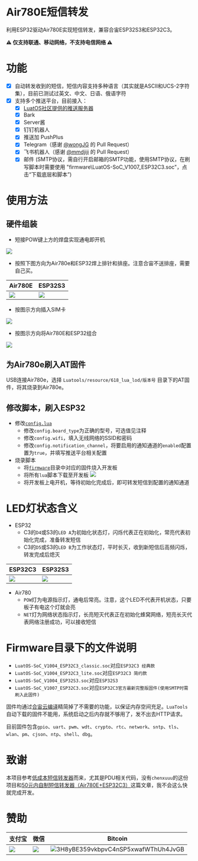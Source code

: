 # Air780E短信转发

利用ESP32驱动Air780E实现短信转发，兼容合宙ESP32S3和ESP32C3。

**⚠ 仅支持联通、移动网络，不支持电信网络 ⚠**

# 功能

- [x] 自动转发收到的短信，短信内容支持多种语言（其实就是ASCII和UCS-2字符集），目前已测试过英文、中文、日语、俄语字符
- [x] 支持多个推送平台，目前接入：
  - [x] [LuatOS社区提供的推送服务器](https://push.luatos.org/)
  - [x] Bark
  - [x] Server酱
  - [x] 钉钉机器人
  - [x] 推送加 PushPlus
  - [x] Telegram（感谢 [@wongJG](https://github.com/wongJG) 的 Pull Request）
  - [x] 飞书机器人（感谢 [@mmdjiji](https://github.com/mmdjiji) 的 Pull Request）
  - [x] 邮件 (SMTP协议，需自行开启邮箱的SMTP功能，使用SMTP协议，在刷写脚本时需要使用 "firmware\LuatOS-SoC_V1007_ESP32C3.soc"，点击“下载底层和脚本”)

# 使用方法

## 硬件组装

- 短接POW键上方的焊盘实现通电即开机

![](/image/shorting_soldering_pad_for_power_key.jpg)

- 按照下图方向为Air780e和ESP32焊上排针和排座。注意合宙不送排座，需要自己买。

| Air780E                  | ESP32S3                  |
|--------------------------|--------------------------|
| ![](/image/air780e.jpeg) | ![](/image/esp32s3.jpeg) |

- 按图示方向插入SIM卡

![](/image/sim_card_direction.jpeg)

- 按图示方向将Air780E和ESP32组合

![](/image/put_together.jpeg)

## 为Air780e刷入AT固件

USB连接Air780e，选择 `Luatools/resource/618_lua_lod/版本号` 目录下的AT固件，将其烧录到Air780e。

## 修改脚本，刷入ESP32

- 修改[`config.lua`](config.lua)
  - 修改`config.board_type`为正确的型号，可选值见注释
  - 修改`config.wifi`，填入无线网络的SSID和密码
  - 修改`config.notification_channel`，将要启用的通知通道的`enabled`配置置为`true`，并填写推送平台相关配置
- 烧录脚本
  - 将[`firmware`](firmware)目录中对应的固件烧入开发板
  - 将所有`lua`脚本下载至开发板
![](/image/burning_firmware_and_scripts.png)
  - 将开发板上电开机，等待初始化完成后，即可转发短信到配置的通知通道

# LED灯状态含义

- ESP32
  - C3的`D4`或S3的`LED A`为初始化状态灯，闪烁代表正在初始化，常亮代表初始化完成，准备转发短信
  - C3的`D5`或S3的`LED B`为工作状态灯，平时长灭，收到新短信后高频闪烁，转发完成后熄灭

| ESP32C3                     | ESP32S3                     |
|-----------------------------|-----------------------------|
| ![](/image/esp32c3_led.jpg) | ![](/image/esp32s3_led.png) |

- Air780
  - `POW`灯为电源指示灯，通电后常亮。注意，这个LED不代表开机状态，只要板子有电这个灯就会亮
  - `NET`灯为网络状态指示灯，长亮短灭代表正在初始化蜂窝网络，短亮长灭代表网络注册成功，可以接收短信

# Firmware目录下的文件说明

- `LuatOS-SoC_V1004_ESP32C3_classic.soc`对应`ESP32C3 经典款`
- `LuatOS-SoC_V1004_ESP32C3_lite.soc`对应`ESP32C3 简约款`
- `LuatOS-SoC_V1004_ESP32S3.soc`对应`ESP32S3`
- `LuatOS-SoC_V1007_ESP32C3.soc`对应`ESP32C3官方最新完整版固件(使用SMTP时需刷入此固件)`

固件均通过[合宙云编译](https://wiki.luatos.com/develop/compile/Cloud_compilation.html)精简掉了不需要的功能，以保证内存空间充足。`LuaTools`自动下载的固件不能用，系统启动之后内存就不够用了，发不出去HTTP请求。

目前固件包含`gpio`、`uart`、`pwm`、`wdt`、`crypto`、`rtc`、`network`、`sntp`、`tls`、`wlan`、`pm`、`cjson`、`ntp`、`shell`、`dbg`。

# 致谢

本项目参考[低成本短信转发器](https://github.com/chenxuuu/sms_forwarding)而来，尤其是PDU相关代码，没有`chenxuuu`的这份项目和[50元内自制短信转发器（Air780E+ESP32C3）](https://www.chenxublog.com/2022/10/28/19-9-sms-forwarding-air780e-esp32c3.html)这篇文章，我不会这么快就完成开发。

# 赞助

| 支付宝 | 微信 | Bitcoin |
| ------ | ---- | ------- |
| ![](https://sat02pap001files.storage.live.com/y4mQubRjj6HwFcaRN5WA43bM81G13d2xI-3OAoLSsXXDxJQZ_inF6qA_OFDB51Pg3yfjXu8CSyioCTUI3StB_Dltd7vmBWNHRT0Ok8zMd9Rf_WU42mgDY-pJW_yCrJ0KEUsd32yi5xqB1wjR4lv8jzMboKmpphgwoeOpPR5xgnfhNbfU8ozvDcfnnEiCpvZ6rLk?width=548&height=542&cropmode=none) | ![](https://sat02pap001files.storage.live.com/y4mRChq9zMZbQZK0gVO19Smbyt74YG1QWTI9RAgewZpJKn6BOEg0GK-_AgR9LwdjDSJriEgnz05YSc9fYUiH09i-PKnb40lZI0AqbvtcyXJvqVSdiWbGpeqPFmIktJb2t-bjIXqrupCzZxXWPXmrrFXXdFzgSWstjebkOujhr-ByhKWoLvgn3GHu2WpnGzbKgXs?width=602&height=599&cropmode=none) | ![3H8yBE359vkbpvC4nSP5xwafWThUh4JvGB](https://sat02pap001files.storage.live.com/y4m7ll7ouERuCbkCXI1x-PQJMYTzonfgpFoEL7Odz8HwPC-O2DngJrulJd23PzD6dJnucGf1zC6zGp4PFyVZjJecRWVT69c06Y4OPdjpEh5Z3E6qkRNg1ZMuP9bxQ3R_YKt2HtjzG_BD3_a9gUkRwHm-zmNH1gxJxnSbysa_qbS8xoiFenQioB4RcU-tMZn71z8?width=1044&height=1098&cropmode=none) |
